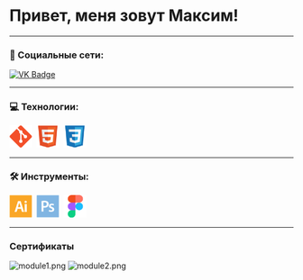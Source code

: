 # Привет, меня зовут Максим!
---
### 🤝 Социальные сети:

 <div id="badges">
    <a href="https://vk.com/m.e.smirnov" target="_blank">
      <img src="https://cdn-icons-png.flaticon.com/512/145/145813.png" width="40" height="40" alt="VK Badge">
    </a>
 </div>
 
---


### 💻 Технологии:

<div>
  <img src="https://github.com/devicons/devicon/blob/master/icons/git/git-original.svg" title="git" alt="git" width="40" height="40"/>&nbsp
  <img src="https://github.com/devicons/devicon/blob/master/icons/html5/html5-original.svg" title="html5" alt="html5" width="40" height="40"/>&nbsp
  <img src="https://github.com/devicons/devicon/blob/master/icons/css3/css3-original.svg" title="css" alt="css" width="40" height="40"/>&nbsp
</div>

---

### 🛠 Инструменты:

<div>
  <img src="https://github.com/devicons/devicon/blob/master/icons/illustrator/illustrator-plain.svg"  title="Adobe" alt="Illustrator" width="40" height="40"/>&nbsp;
  <img src="https://github.com/devicons/devicon/blob/master/icons/photoshop/photoshop-plain.svg" title="photoshop" alt="photoshop" width="40" height="40"/>&nbsp;
  <img src="https://github.com/devicons/devicon/blob/master/icons/figma/figma-original.svg" title="figma" alt="figma" width="40" height="40"/>&nbsp;
</div>

---

### Сертификаты

<div>
<img src="https://ltdfoto.ru/images/2023/07/28/module1.png" alt="module1.png" width="400" height="400" border="0">
<img src="https://ltdfoto.ru/images/2023/07/28/module2.png" alt="module2.png" width="400" height="400" border="0">
</div>

